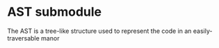 # AST submodule


The AST is a tree-like structure used to represent the code in an easily-traversable manor